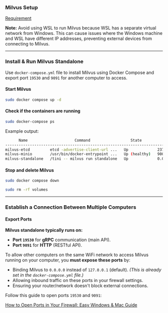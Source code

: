 ### Milvus Setup

[Requirement](https://milvus.io/docs/prerequisite-docker.md)

**Note:** Avoid using WSL to run Milvus because WSL has a separate virtual network from Windows. This can cause issues where the Windows machine and WSL have different IP addresses, preventing external devices from connecting to Milvus.

---

### Install & Run Milvus Standalone

Use `docker-compose.yml` file to install Milvus using Docker Compose and export port `19530` and `9091` for another computer to access.

#### **Start Milvus**

```bash
sudo docker compose up -d
```

#### **Check if the containers are running**

```bash
sudo docker-compose ps
```

Example output:

```bash
      Name                     Command                  State                            Ports
--------------------------------------------------------------------------------------------------------------------
milvus-etcd         etcd -advertise-client-url ...   Up             2379/tcp, 2380/tcp
milvus-minio        /usr/bin/docker-entrypoint ...   Up (healthy)   9000/tcp
milvus-standalone   /tini -- milvus run standalone   Up             0.0.0.0:19530->19530/tcp, 0.0.0.0:9091->9091/tcp
```

#### **Stop and delete Milvus**

```bash
sudo docker compose down

sudo rm -rf volumes
```

---

### Establish a Connection Between Multiple Computers

#### **Export Ports**

**Milvus standalone typically runs on:**

- **Port `19530`** for **gRPC** communication (main API).
- **Port `9091`** for **HTTP** (RESTful API).

To allow other computers on the same WiFi network to access Milvus running on your computer, you **must expose these ports** by:

- Binding Milvus to `0.0.0.0` instead of `127.0.0.1` (default). *(This is already set in the `docker-compose.yml` file.)*
- Allowing inbound traffic on these ports in your firewall settings.
- Ensuring your router/network doesn't block external connections.

Follow this guide to open ports `19530` and `9091`:

[How to Open Ports in Your Firewall: Easy Windows & Mac Guide](https://www.wikihow.com/Open-Ports)
